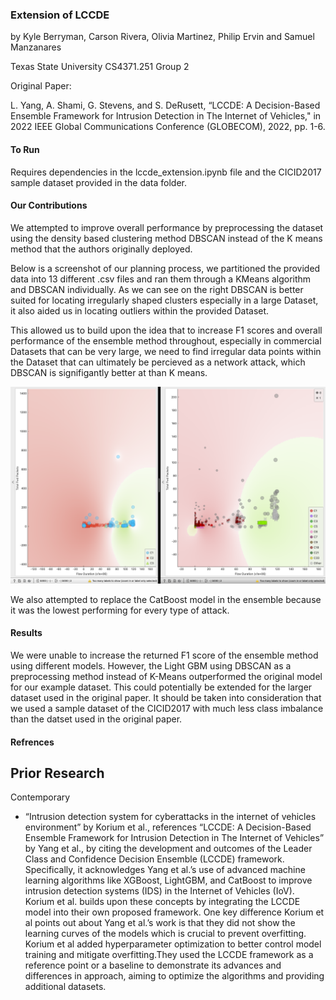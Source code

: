 ### Extension of LCCDE

by Kyle Berryman, Carson Rivera, Olivia Martinez, Philip Ervin and Samuel Manzanares

Texas State University CS4371.251 Group 2

Original Paper:

L. Yang, A. Shami, G. Stevens, and S. DeRusett, “LCCDE: A Decision-Based Ensemble Framework for Intrusion Detection in The Internet of Vehicles," in 2022 IEEE Global Communications Conference (GLOBECOM), 2022, pp. 1-6.

#### To Run

Requires dependencies in the lccde_extension.ipynb file and the CICID2017 sample dataset provided in the data folder. 

#### Our Contributions

We attempted to improve overall performance by preprocessing the dataset using the density based clustering method DBSCAN instead of the K means method that the authors originally deployed.

Below is a screenshot of our planning process, we partitioned the provided data into 13 different .csv files and ran them through a KMeans algorithm and DBSCAN individually. As we can see on the right DBSCAN is better suited for locating irregularly shaped clusters especially in a large Dataset, it also aided us in locating outliers within the provided Dataset.

This allowed us to build upon the idea that to increase F1 scores and overall performance of the ensemble method throughout, especially in commercial Datasets that can be very large, we need to find irregular data points within the Dataset that can ultimately be percieved as a network attack, which DBSCAN is signifigantly better at than K means.

![alt text](resources/kMeansVSDBScan.png)

We also attempted to replace the CatBoost model in the ensemble because it was the lowest performing for every type of attack.

#### Results

We were unable to increase the returned F1 score of the ensemble method using different models. However, the Light GBM using DBSCAN as a preprocessing method instead of K-Means outperformed the original model for our example dataset. This could potentially be extended for the larger dataset used in the original paper. It should be taken into consideration that we used a sample dataset of the CICID2017 with much less class imbalance than the datset used in the original paper.

#### Refrences

Prior Research
- 

Contemporary 
- “Intrusion detection system for cyberattacks in the internet of vehicles environment” by Korium et al., references “LCCDE: A Decision-Based Ensemble Framework for Intrusion Detection in The Internet of Vehicles” by Yang et al., by citing the development and outcomes of the Leader Class and Confidence Decision Ensemble (LCCDE) framework. Specifically, it acknowledges Yang et al.’s use of advanced machine learning algorithms like XGBoost, LightGBM, and CatBoost to improve intrusion detection systems (IDS) in the Internet of Vehicles (IoV). Korium et al. builds upon these concepts by integrating the LCCDE model into their own proposed framework. One key difference Korium et al points out about Yang et al.’s work is that they did not show the learning curves of the models which is crucial to prevent overfitting. Korium et al added hyperparameter optimization to better control model training and mitigate overfitting.They used the LCCDE framework as a reference point or a baseline to demonstrate its advances and differences in approach, aiming to optimize the algorithms and providing additional datasets.
